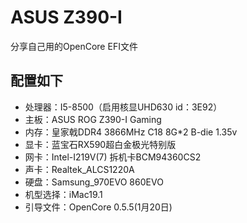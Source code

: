 ASUS Z390-I
===========
分享自己用的OpenCore EFI文件

## 配置如下
- 处理器：I5-8500（启用核显UHD630 id：3E92）
- 主板：ASUS ROG Z390-I Gaming
- 内存：皇家戟DDR4 3866MHz C18 8G*2 B-die 1.35v
- 显卡：蓝宝石RX590超白金极光特别版
- 网卡：Intel-I219V(7) 拆机卡BCM94360CS2
- 声卡：Realtek_ALCS1220A
- 硬盘：Samsung_970EVO 860EVO
- 机型选择：iMac19.1
- 引导文件：OpenCore 0.5.5(1月20日)
